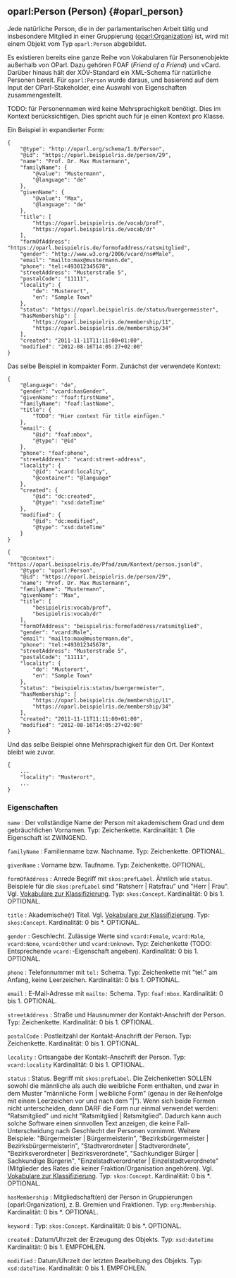 oparl:Person (Person)  {#oparl_person}
--------------------

Jede natürliche Person, die in der parlamentarischen Arbeit tätig
und insbesondere Mitglied in einer Gruppierung ([oparl:Organization](#oparl_organization)) ist,
wird mit einem Objekt vom Typ `oparl:Person` abgebildet.

Es existieren bereits eine ganze Reihe von Vokabularen für Personenobjekte
außerhalb von OParl. Dazu gehören FOAF (_Friend of a Friend_) und vCard. Darüber
hinaus hält der XÖV-Standard ein XML-Schema für natürliche Personen bereit.
Für `oparl:Person` wurde daraus, und basierend auf dem Input der OParl-Stakeholder,
eine Auswahl von Eigenschaften zusammengestellt.

TODO: für Personennamen wird keine Mehrsprachigkeit benötigt. Dies im
Kontext berücksichtigen. Dies spricht auch für je einen Kontext pro Klasse.

Ein Beispiel in expandierter Form:

~~~~~  {#person_ex1 .json}
{
    "@type": "http://oparl.org/schema/1.0/Person",
    "@id": "https://oparl.beispielris.de/person/29",
    "name": "Prof. Dr. Max Mustermann",
    "familyName": { 
        "@value": "Mustermann",
        "@language": "de"
    },
    "givenName": {
        "@value": "Max",
        "@language": "de"
    },
    "title": [
        "https://oparl.beispielris.de/vocab/prof",
        "https://oparl.beispielris.de/vocab/dr"
    ],
    "formOfAddress": "https://oparl.beispielris.de/formofaddress/ratsmitglied",
    "gender": "http://www.w3.org/2006/vcard/ns#Male",
    "email": "mailto:max@mustermann.de",
    "phone": "tel:+493012345678",
    "streetAddress": "Musterstraße 5",
    "postalCode": "11111",
    "locality": {
        "de": "Musterort",
        "en": "Sample Town"
    },
    "status": "https://oparl.beispielris.de/status/buergermeister",
    "hasMembership": [
        "https://oparl.beispielris.de/membership/11",
        "https://oparl.beispielris.de/membership/34"
    ],
    "created": "2011-11-11T11:11:00+01:00",
    "modified": "2012-08-16T14:05:27+02:00"
}
~~~~~

Das selbe Beispiel in kompakter Form. Zunächst der verwendete Kontext:

~~~~~  {#person_ex_context .json}
{
    "@language": "de",
    "gender": "vcard:hasGender",
    "givenName": "foaf:firstName",
    "familyName": "foaf:lastName",
    "title": {
        "TODO": "Hier context für title einfügen."
    },
    "email": {
        "@id": "foaf:mbox",
        "@type": "@id"
    },
    "phone": "foaf:phone",
    "streetAddress": "vcard:street-address",
    "locality": {
        "@id": "vcard:locality",
        "@container": "@language"
    },
    "created": {
        "@id": "dc:created",
        "@type": "xsd:dateTime"
    },
    "modified": {
        "@id": "dc:modified",
        "@type": "xsd:dateTime"
    }
}
~~~~~

~~~~~  {#person_ex2 .json}
{
    "@context": "https://oparl.beispielris.de/Pfad/zum/Kontext/person.jsonld",
    "@type": "oparl:Person",
    "@id": "https://oparl.beispielris.de/person/29",
    "name": "Prof. Dr. Max Mustermann",
    "familyName": "Mustermann",
    "givenName": "Max",
    "title": [
        "besipielris:vocab/prof",
        "besipielris:vocab/dr"
    ],
    "formOfAddress": "beispielris:formofaddress/ratsmitglied",
    "gender": "vcard:Male",
    "email": "mailto:max@mustermann.de",
    "phone": "tel:+493012345678",
    "streetAddress": "Musterstraße 5",
    "postalCode": "11111",
    "locality": {
        "de": "Musterort",
        "en": "Sample Town"
    },
    "status": "beispielris:status/buergermeister",
    "hasMembership": [
        "https://oparl.beispielris.de/membership/11",
        "https://oparl.beispielris.de/membership/34"
    ],
    "created": "2011-11-11T11:11:00+01:00",
    "modified": "2012-08-16T14:05:27+02:00"
}
~~~~~

Und das selbe Beispiel ohne Mehrsprachigkeit für den Ort. Der Kontext bleibt wie zuvor.

~~~~~  {#person_ex3 .json}
{
    ...
    "locality": "Musterort",
    ...
}
~~~~~

### Eigenschaften ###

`name`
:   Der vollständige Name der Person mit akademischem Grad und dem gebräuchlichen Vornamen.
    Typ: Zeichenkette.
    Kardinalität: 1.
    Die Eigenschaft ist ZWINGEND.

`familyName`
:   Familienname bzw. Nachname.
    Typ: Zeichenkette.
    OPTIONAL.

`givenName`
:   Vorname bzw. Taufname.
    Typ: Zeichenkette.
    OPTIONAL.

`formOfAddress`
:   Anrede
    Begriff mit `skos:prefLabel`. Ähnlich wie `status`. Beispiele für die `skos:prefLabel` sind
    "Ratsherr | Ratsfrau" und "Herr | Frau".
    Vgl. [Vokabulare zur Klassifizierung](#vokabulare_klassifizierung).
    Typ: `skos:Concept`.
    Kardinalität: 0 bis 1.
    OPTIONAL.

`title`
:   Akademische(r) Titel. Vgl. [Vokabulare zur Klassifizierung](#vokabulare_klassifizierung).
    Typ: `skos:Concept`.
    Kardinalität: 0 bis *.
    OPTIONAL.

`gender`
:   Geschlecht. Zulässige Werte sind `vcard:Female`, `vcard:Male`, `vcard:None`, `vcard:Other` und `vcard:Unknown`.
    Typ: Zeichenkette (TODO: Entsprechende `vcard:`-Eigenschaft angeben).
    Kardinalität: 0 bis 1.
    OPTIONAL.

`phone`
:   Telefonnummer mit `tel:` Schema.
    Typ: Zeichenkette mit "tel:" am Anfang, keine Leerzeichen.
    Kardinalität: 0 bis 1.
    OPTIONAL.

`email`
:   E-Mail-Adresse mit `mailto:` Schema.
    Typ: `foaf:mbox`.
    Kardinalität: 0 bis 1.
    OPTIONAL.

`streetAddress`
:   Straße und Hausnummer der Kontakt-Anschrift der Person.
    Typ: Zeichenkette.
    Kardinalität: 0 bis 1.
    OPTIONAL.

`postalCode`
:   Postleitzahl der Kontakt-Anschrift der Person.
    Typ: Zeichenkette.
    Kardinalität: 0 bis 1.
    OPTIONAL.

`locality`
:   Ortsangabe der Kontakt-Anschrift der Person.
    Typ: `vcard:locality`
    Kardinalität: 0 bis 1.
    OPTIONAL.

`status`
:   Status. Begriff mit `skos:prefLabel`.
    Die Zeichenketten SOLLEN sowohl die männliche als auch die weibliche Form enthalten, und zwar in dem Muster
    "männliche Form | weibliche Form" (genau in der Reihenfolge mit einem Leerzeichen vor und nach dem "|").
    Wenn sich beide Formen nicht unterscheiden, dann DARF die Form nur einmal verwendet werden:
    "Ratsmitglied" und nicht "Ratsmitglied | Ratsmitglied".
    Dadurch kann auch solche Software einen sinnvollen Text anzeigen, die keine Fall-Unterscheidung nach Geschlecht
    der Personen vornimmt.
    Weitere Beispiele: "Bürgermeister | Bürgermeisterin",
    "Bezirksbürgermeister | Bezirksbürgermeisterin",
    "Stadtverordneter | Stadtverordnete",
    "Bezirksverordneter | Bezirksverordnete",
    "Sachkundiger Bürger | Sachkundige Bürgerin",
    "Einzelstadtverordneter | Einzelstadtverordnete" (Mitglieder des Rates die keiner Fraktion/Organisation
    angehören).
    Vgl. [Vokabulare zur Klassifizierung](#vokabulare_klassifizierung).
    Typ: `skos:Concept`.
    Kardinalität: 0 bis *.
    OPTIONAL.

`hasMembership`
:   Mitgliedschaft(en) der Person in Gruppierungen (oparl:Organization), z. B. Gremien und
    Fraktionen.
    Typ: `org:Membership`.
    Kardinalität: 0 bis *.
    OPTIONAL.

`keyword`
:   Typ: `skos:Concept`.
    Kardinalität: 0 bis *.
    OPTIONAL.

`created`
:   Datum/Uhrzeit der Erzeugung des Objekts.
    Typ: `xsd:dateTime`
    Kardinalität: 0 bis 1.
    EMPFOHLEN.

`modified`
:   Datum/Uhrzeit der letzten Bearbeitung des Objekts.
    Typ: `xsd:dateTime`.
    Kardinalität: 0 bis 1.
    EMPFOHLEN.
